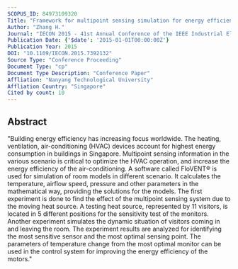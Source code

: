 ```yaml
---
SCOPUS_ID: 84973109320
Title: "Framework for multipoint sensing simulation for energy efficient HVAC operation in buildings"
Author: "Zhang H."
Journal: "IECON 2015 - 41st Annual Conference of the IEEE Industrial Electronics Society"
Publication Date: {'$date': '2015-01-01T00:00:00Z'}
Publication Year: 2015
DOI: "10.1109/IECON.2015.7392132"
Source Type: "Conference Proceeding"
Document Type: "cp"
Document Type Description: "Conference Paper"
Affliation: "Nanyang Technological University"
Affliation Country: "Singapore"
Cited by count: 10
---
```


## Abstract
"Building energy efficiency has increasing focus worldwide. The heating, ventilation, air-conditioning (HVAC) devices account for highest energy consumption in buildings in Singapore. Multipoint sensing information in the various scenario is critical to optimize the HVAC operation, and increase the energy efficiency of the air-conditioning. A software called FloVENT® is used for simulation of room models in different scenario. It calculates the temperature, airflow speed, pressure and other parameters in the mathematical way, providing the solutions for the models. The first experiment is done to find the effect of the multipoint sensing system due to the moving heat source. A testing heat source, represented by 11 visitors, is located in 5 different positions for the sensitivity test of the monitors. Another experiment simulates the dynamic situation of visitors coming in and leaving the room. The experiment results are analyzed for identifying the most sensitive sensor and the most optimal sensing point. The parameters of temperature change from the most optimal monitor can be used in the control system for improving the energy efficiency of the motors."
